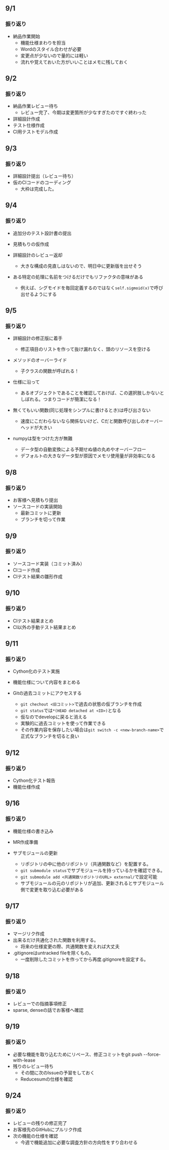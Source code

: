 
## 9/1

### 振り返り

- 納品作業開始
  - 機能仕様まわりを担当
  - Wordのスタイル合わせが必要
  - 変更点が少ないので量的には軽い
  - 流れや覚えておいた方がいいことはメモに残しておく


## 9/2

### 振り返り

- 納品作業レビュー待ち
  - レビュー完了、今期は変更箇所が少なすぎたのですぐ終わった
- 詳細設計作成
- テスト仕様作成
- CI用テストモデル作成

## 9/3

### 振り返り

- 詳細設計提出（レビュー待ち）
- 仮のCIコードのコーディング
  - 大枠は完成した。

## 9/4

### 振り返り
- 追加分のテスト設計書の提出
- 見積もりの仮作成
- 詳細設計のレビュー返却
  - 大きな構成の見直しはないので、明日中に更新版を出せそう

- ある特定の処理に名前をつけるだけでもリファクタの意味がある
  - 例えば、シグモイドを毎回定義するのではなく`self.sigmoid(x)`で呼び出せるようにする


## 9/5

### 振り返り

- 詳細設計の修正版に着手
  - 修正項目のリストを作って抜け漏れなく、頭のリソースを空ける

- メソッドのオーバーライド
  - 子クラスの関数が呼ばれる！

- 仕様に沿って
  - あるオブジェクトであることを確認しておけば、この選択肢しかないとしぼれる。つまりコードが簡潔になる！
 
- 無くてもいい関数(同じ処理をシンプルに書けるとき)は呼び出さない
  - 速度にこだわらないなら関係ないけど、Cだと関数呼び出しのオーバーヘッドが大きい

- numpyは型をつけた方が無難
  - データ型の自動変換による予期せぬ値の丸めやオーバーフロー
  - デフォルトの大きなデータ型が原因でメモリ使用量が非効率になる

## 9/8

### 振り返り

- お客様へ見積もり提出
- ソースコードの実装開始
  - 最新コミットに更新
  - ブランチを切って作業

## 9/9

### 振り返り

- ソースコード実装（コミット済み）
- CIコード作成
- CIテスト結果の雛形作成


## 9/10

### 振り返り

- CIテスト結果まとめ
- CI以外の手動テスト結果まとめ


## 9/11

### 振り返り

- Cython化のテスト実施
- 機能仕様について内容をまとめる

- Gitの過去コミットにアクセスする
  - `git chechout <旧コミット>`で過去の状態の仮ブランチを作成
  - `git status`では`*(HEAD detached at <ID>)`となる
  - 仮なのでdevelopに戻ると消える
  - 実験的に過去コミットを使って作業できる
  - その作業内容を保存したい場合は`git switch -c <new-branch-name>`で正式なブランチを切ると良い

## 9/12

### 振り返り

- Cython化テスト報告
- 機能仕様作成

## 9/16

### 振り返り

- 機能仕様の書き込み
- MR作成準備

- サブモジュールの更新
  - リポジトリの中に他のリポジトリ（共通関数など）を配置する。
  - `git submodule status`でサブモジュールを持っているかを確認できる。
  - `git submodule add <共通関数リポジトリのURL> external/`で設定可能
  - サブモジュールの元のリポジトリが追加、更新されるとサブモジュール側で変更を取り込む必要がある

## 9/17

### 振り返り

- マージリク作成
- 出来るだけ共通化された関数を利用する。
  - 将来の仕様変更の際、共通関数を変えれば大丈夫
- .gitignoreはuntracked fileを除くもの。
  - 一度削除したコミットを作ってから再度.gitignoreを設定する。

## 9/18

### 振り返り

- レビューでの指摘事項修正
- sparse, denseの話でお客様へ確認

## 9/19

### 振り返り
- 必要な機能を取り込むためにリベース、修正コミットをgit push --force-with-lease
- 残りのレビュー待ち
  - その間に次のIssueの予習をしておく
  - Reducesumの仕様を確認


## 9/24

### 振り返り
- レビューの残りの修正完了
- お客様先のGitHubにプルリク作成
- 次の機能の仕様を確認
  - 今週で機能追加に必要な調査方針の方向性をすり合わせる
